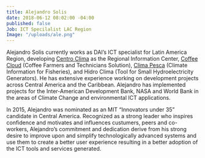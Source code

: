 ```yaml
---
title: Alejandro Solis
date: 2018-06-12 08:02:00 -04:00
published: false
Job: ICT Specilalist LAC Region
Image: "/uploads/ale.png"
---
```


Alejandro Solis currently works as DAI’s ICT specialist for Latin America Region, developing [Centro Clima](http://www.centroclima.org) as the Regional Information Center, [Coffee Cloud](http://www.centroclima.org/coffee-cloud) (Coffee Farmers and Technicians Solution), [Clima Pesca](http://www.climapesca.org) (Climate Information for Fisheries), and Hidro Clima (Tool for Small Hydroelectricity Generators). He has extensive experience working on development projects across Central America and the Caribbean.  Alejandro has implemented projects for the Inter-American Development Bank, NASA and World Bank in the areas of Climate Change and environmental ICT applications.

In 2015, Alejandro was nominated as an MIT “Innovators under 35” candidate in Central America. Recognized as a strong leader who inspires confidence and motivates and influences custumers, peers and co-workers, Alejandro’s commitment and dedication derive from his strong desire to improve upon and simplify technologically advanced systems and use them to create a better user experience resulting in a better adoption of the ICT tools and services generated.
